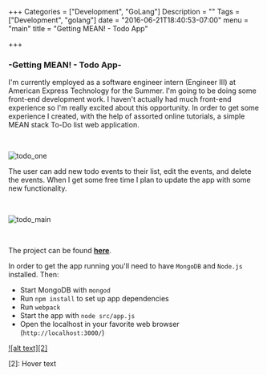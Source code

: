 +++
Categories = ["Development", "GoLang"]
Description = ""
Tags = ["Development", "golang"]
date = "2016-06-21T18:40:53-07:00"
menu = "main"
title = "Getting MEAN! - Todo App"

+++

### -Getting MEAN! - Todo App-

I'm currently employed as a software engineer intern (Engineer III) at American Express Technology for the Summer. I'm going to be doing some front-end development work. I haven't actually had much front-end experience so I'm really excited about this opportunity. 
In order to get some experience I created, with the help of assorted online tutorials, a simple MEAN stack To-Do list web application. 

<br>

![todo_one](/images/mean_todo/todo1.jpg)

The user can add new todo events to their list, edit the events, and delete the events. When I get some free time I plan to update the app with some new functionality. 

<br>

![todo_main](/images/mean_todo/todo_main.jpg)

<br>

The project can be found **[here](https://github.com/HansHovanitz/MeanStack_TODO)**.

In order to get the app running you'll need to have `MongoDB` and `Node.js` installed. 
Then:
* Start MongoDB with `mongod`
* Run `npm install` to set up app dependencies
* Run `webpack`
* Start the app with `node src/app.js`
* Open the localhost in your favorite web browser (`http://localhost:3000/`)

[![alt text][2]][1]

  [1]: /images/mean_todo/todo_main.jpg
  [2]: Hover text